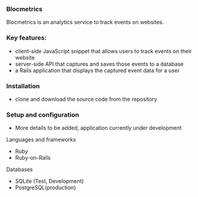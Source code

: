 ### Blocmetrics

Blocmetrics is an analytics service to track events on websites.

### Key features:
- client-side JavaScript snippet that allows users to track events on their website
- server-side API that captures and saves those events to a database
- a Rails application that displays the captured event data for a user

### Installation
- clone and download the source code from the repository

### Setup and configuration
- More details to be added, application currently under development

Languages and frameworks
- Ruby
- Ruby-on-Rails

Databases
- SQLite (Test, Development)
- PostgreSQL(production)
